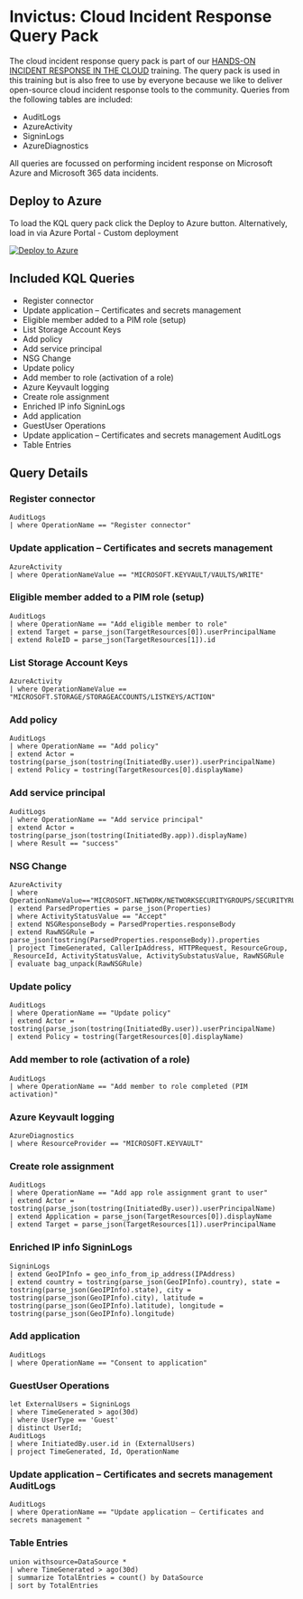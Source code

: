 # Invictus: Cloud Incident Response Query Pack
The cloud incident response query pack is part of our [HANDS-ON INCIDENT RESPONSE IN THE CLOUD](https://www.invictus-ir.com/training) training. The query pack is used in this training but is also free to use by everyone because we like to deliver open-source cloud incident response tools to the community. Queries from the following tables are included:
- AuditLogs
- AzureActivity
- SigninLogs
- AzureDiagnostics

All queries are focussed on performing incident response on Microsoft Azure and Microsoft 365 data incidents.

## Deploy to Azure
To load the KQL query pack click the Deploy to Azure button. Alternatively, load in via Azure Portal - Custom deployment

[![Deploy to Azure](https://aka.ms/deploytoazurebutton)](https://portal.azure.com/#create/Microsoft.Template/uri/https%3A%2F%2Fgithub.com%2Finvictus-ir%2FInvictus-training%2Fblob%2Fmain%2FKQL-QueryPack%2Ftemplate.json)

## Included KQL Queries
- Register connector
- Update application – Certificates and secrets management
- Eligible member added to a PIM role (setup)
- List Storage Account Keys
- Add policy
- Add service principal
- NSG Change
- Update policy
- Add member to role (activation of a role)
- Azure Keyvault logging
- Create role assignment
- Enriched IP info SigninLogs
- Add application
- GuestUser Operations
- Update application – Certificates and secrets management AuditLogs
- Table Entries

## Query Details

### Register connector
```kql
AuditLogs
| where OperationName == "Register connector"
```
### Update application – Certificates and secrets management
```KQL
AzureActivity
| where OperationNameValue == "MICROSOFT.KEYVAULT/VAULTS/WRITE"
```
### Eligible member added to a PIM role (setup)
```KQL
AuditLogs
| where OperationName == "Add eligible member to role"
| extend Target = parse_json(TargetResources[0]).userPrincipalName
| extend RoleID = parse_json(TargetResources[1]).id
```
### List Storage Account Keys
```KQL
AzureActivity
| where OperationNameValue == "MICROSOFT.STORAGE/STORAGEACCOUNTS/LISTKEYS/ACTION"
```
### Add policy
```KQL
AuditLogs
| where OperationName == "Add policy"
| extend Actor = tostring(parse_json(tostring(InitiatedBy.user)).userPrincipalName)
| extend Policy = tostring(TargetResources[0].displayName)
```
### Add service principal
```KQL
AuditLogs
| where OperationName == "Add service principal"
| extend Actor = tostring(parse_json(tostring(InitiatedBy.app)).displayName)
| where Result == "success"
```
### NSG Change
```KQL
AzureActivity
| where OperationNameValue=="MICROSOFT.NETWORK/NETWORKSECURITYGROUPS/SECURITYRULES/WRITE"
| extend ParsedProperties = parse_json(Properties)
| where ActivityStatusValue == "Accept"
| extend NSGResponseBody = ParsedProperties.responseBody
| extend RawNSGRule = parse_json(tostring(ParsedProperties.responseBody)).properties
| project TimeGenerated, CallerIpAddress, HTTPRequest, ResourceGroup, _ResourceId, ActivityStatusValue, ActivitySubstatusValue, RawNSGRule
| evaluate bag_unpack(RawNSGRule)
```
### Update policy
```KQL
AuditLogs
| where OperationName == "Update policy"
| extend Actor = tostring(parse_json(tostring(InitiatedBy.user)).userPrincipalName)
| extend Policy = tostring(TargetResources[0].displayName)
```
### Add member to role (activation of a role)
```KQL
AuditLogs
| where OperationName == "Add member to role completed (PIM activation)"
```
### Azure Keyvault logging
```KQL
AzureDiagnostics
| where ResourceProvider == "MICROSOFT.KEYVAULT"
```
### Create role assignment
```KQL
AuditLogs
| where OperationName == "Add app role assignment grant to user"
| extend Actor = tostring(parse_json(tostring(InitiatedBy.user)).userPrincipalName)
| extend Application = parse_json(TargetResources[0]).displayName
| extend Target = parse_json(TargetResources[1]).userPrincipalName
```
### Enriched IP info SigninLogs
```KQL
SigninLogs
| extend GeoIPInfo = geo_info_from_ip_address(IPAddress)
| extend country = tostring(parse_json(GeoIPInfo).country), state = tostring(parse_json(GeoIPInfo).state), city = tostring(parse_json(GeoIPInfo).city), latitude = tostring(parse_json(GeoIPInfo).latitude), longitude = tostring(parse_json(GeoIPInfo).longitude)
```
### Add application
```KQL
AuditLogs
| where OperationName == "Consent to application"
```
### GuestUser Operations
```KQL
let ExternalUsers = SigninLogs
| where TimeGenerated > ago(30d)
| where UserType == 'Guest'
| distinct UserId;
AuditLogs
| where InitiatedBy.user.id in (ExternalUsers)
| project TimeGenerated, Id, OperationName
```
### Update application – Certificates and secrets management AuditLogs
```KQL
AuditLogs
| where OperationName == "Update application – Certificates and secrets management "
```
### Table Entries
```KQL
union withsource=DataSource *
| where TimeGenerated > ago(30d)
| summarize TotalEntries = count() by DataSource
| sort by TotalEntries
```
